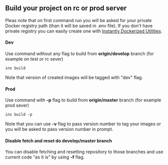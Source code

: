 ## Build your project on rc or prod server

Pleas note that on first command run you will be asked for your private Docker registry path 
(than it will be saved in .env file). 
If you don't have private registry you can easily create one with 
[Instantly Dockerized Utilities](https://github.com/wkulinski/instantly-dockerized-utilities).

#### Dev
Use command without any flag to build from **origin/develop** branch (for example 
on test or rc sever)
```
ins build
```

Note that version of created images will be tagged with "dev" flag.

#### Prod
Use command with **-p** flag to build from **origin/master** branch (for example 
prod sever)
```
ins build -p
```

Note that you can use **-v** flag to pass version number to tag your images
or you will be asked to pass version number in prompt.

#### Disable fetch and reset do develop/master branch
You can disable fetching and resetting repository to those branches 
and use current code "as it is" by using **-f** flag.
